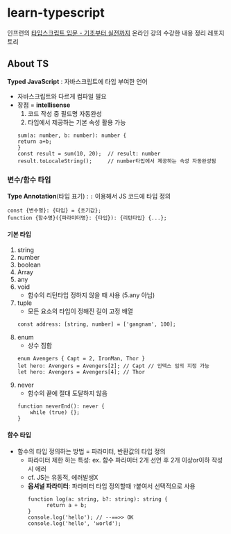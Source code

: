 # learn-typescript

인프런의 [타입스크립트 입문 - 기초부터 실전까지](https://www.inflearn.com/course/%ED%83%80%EC%9E%85%EC%8A%A4%ED%81%AC%EB%A6%BD%ED%8A%B8-%EC%9E%85%EB%AC%B8?inst=f1ae9299&utm_source=blog&utm_medium=githubio&utm_campaign=captianpangyo&utm_term=banner) 온라인 강의 수강한 내용 정리 레포지토리

## About TS
**Typed JavaScript** : 자바스크립트에 타입 부여한 언어
- 자바스크립트와 다르게 컴파일 필요
- 장점 = **intellisense**
  1. 코드 작성 중 필드명 자동완성
  2. 타입에서 제공하는 기본 속성 활용 가능
    ```
  sum(a: number, b: number): number {
    return a+b;
  }
  const result = sum(10, 20);  // result: number
  result.toLocaleString();     // number타입에서 제공하는 속성 자동완성됨
    ```
### 변수/함수 타입
**Type Annotation**(타입 표기) : `:` 이용해서 JS 코드에 타입 정의
```
const {변수명}: {타입} = {초기값};
function {함수명}({파라미터명}: {타입}): {리턴타입} {...};
```

#### 기본 타입
1. string
2. number
3. boolean
4. Array
5. any
6. void
   - 함수의 리턴타입 정하지 않을 때 사용 (5.any 아님)
7. tuple
   - 모든 요소의 타입이 정해진 길이 고정 배열
    ```
    const address: [string, number] = ['gangnam', 100];
    ```
8. enum
   - 상수 집합
    ```
    enum Avengers { Capt = 2, IronMan, Thor }
    let hero: Avengers = Avengers[2]; // Capt // 인덱스 임의 지정 가능
    let hero: Avengers = Avengers[4]; // Thor
    ```
9. never
    - 함수의 끝에 절대 도달하지 않음
    ```
    function neverEnd(): never {
    	while (true) {};
    }
    ```
#### 함수 타입
- 함수의 타입 정의하는 방법 = 파라미터, 반환값의 타입 정의
    - 파라미터 제한 하는 특성: ex. 함수 파라미터 2개 선언 후 2개 이상or이하 작성시 에러
    - cf. JS는 유동적, 에러발생X
    - **옵셔널 파라미터**: 파라미터 타입 정의할때 `?`붙여서 선택적으로 사용
      ```
      function log(a: string, b?: string): string {
	        return a + b;
      }
      console.log('hello'); // --==>> OK
      console.log('hello', 'world');
      ```




